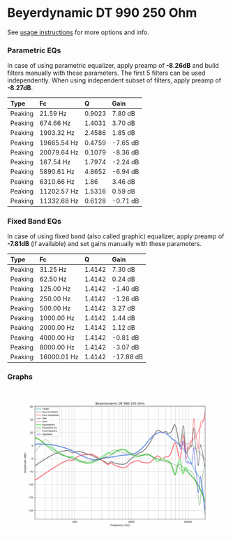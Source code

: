 # Beyerdynamic DT 990 250 Ohm
See [usage instructions](https://github.com/jaakkopasanen/AutoEq#usage) for more options and info.

### Parametric EQs
In case of using parametric equalizer, apply preamp of **-8.26dB** and build filters manually
with these parameters. The first 5 filters can be used independently.
When using independent subset of filters, apply preamp of **-8.27dB**.

| Type    | Fc          |      Q | Gain     |
|:--------|:------------|:-------|:---------|
| Peaking | 21.59 Hz    | 0.9023 | 7.80 dB  |
| Peaking | 674.66 Hz   | 1.4031 | 3.70 dB  |
| Peaking | 1903.32 Hz  | 2.4586 | 1.85 dB  |
| Peaking | 19665.54 Hz | 0.4759 | -7.65 dB |
| Peaking | 20079.64 Hz | 0.1079 | -8.36 dB |
| Peaking | 167.54 Hz   | 1.7974 | -2.24 dB |
| Peaking | 5890.61 Hz  | 4.8652 | -6.94 dB |
| Peaking | 6310.66 Hz  | 1.86   | 3.46 dB  |
| Peaking | 11202.57 Hz | 1.5316 | 0.59 dB  |
| Peaking | 11332.68 Hz | 0.6128 | -0.71 dB |

### Fixed Band EQs
In case of using fixed band (also called graphic) equalizer, apply preamp of **-7.81dB**
(if available) and set gains manually with these parameters.

| Type    | Fc          |      Q | Gain      |
|:--------|:------------|:-------|:----------|
| Peaking | 31.25 Hz    | 1.4142 | 7.30 dB   |
| Peaking | 62.50 Hz    | 1.4142 | 0.24 dB   |
| Peaking | 125.00 Hz   | 1.4142 | -1.40 dB  |
| Peaking | 250.00 Hz   | 1.4142 | -1.26 dB  |
| Peaking | 500.00 Hz   | 1.4142 | 3.27 dB   |
| Peaking | 1000.00 Hz  | 1.4142 | 1.44 dB   |
| Peaking | 2000.00 Hz  | 1.4142 | 1.12 dB   |
| Peaking | 4000.00 Hz  | 1.4142 | -0.81 dB  |
| Peaking | 8000.00 Hz  | 1.4142 | -3.07 dB  |
| Peaking | 16000.01 Hz | 1.4142 | -17.88 dB |

### Graphs
![](./Beyerdynamic%20DT%20990%20250%20Ohm.png)